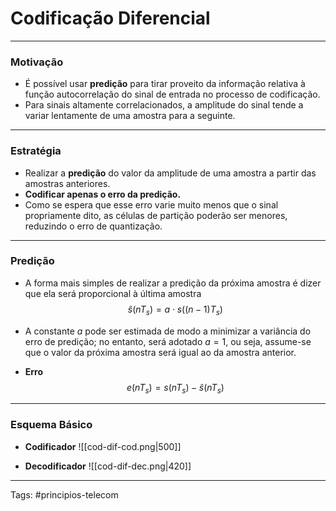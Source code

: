 # Codificação Diferencial

---

### Motivação

- É possível usar **predição** para tirar proveito da informação relativa à função autocorrelação do sinal de entrada no processo de codificação.
- Para sinais altamente correlacionados, a amplitude do sinal tende a variar lentamente de uma amostra para a seguinte.

---

### Estratégia

- Realizar a **predição** do valor da amplitude de uma amostra a partir das amostras anteriores.
- **Codificar apenas o erro da predição.**
- Como se espera que esse erro varie muito menos que o sinal propriamente dito, as células de partição poderão ser menores, reduzindo o erro de quantização.

---

### Predição

- A forma mais simples de realizar a predição da próxima amostra é dizer que ela será proporcional à última amostra
$$
\hat{s}(nT_s) = a \cdot s\big((n-1)T_s\big) 
$$

- A constante $a$ pode ser estimada de modo a minimizar a variância do erro de predição; no entanto, será adotado $a=1$, ou seja, assume-se que o valor da próxima amostra será igual ao da amostra anterior.

- **Erro**
$$
e(nT_s) = s(nT_s) - \hat{s}(nT_s)
$$

---

### Esquema Básico

- **Codificador**
![[cod-dif-cod.png|500]]

- **Decodificador**
![[cod-dif-dec.png|420]]

---

Tags: #principios-telecom 
